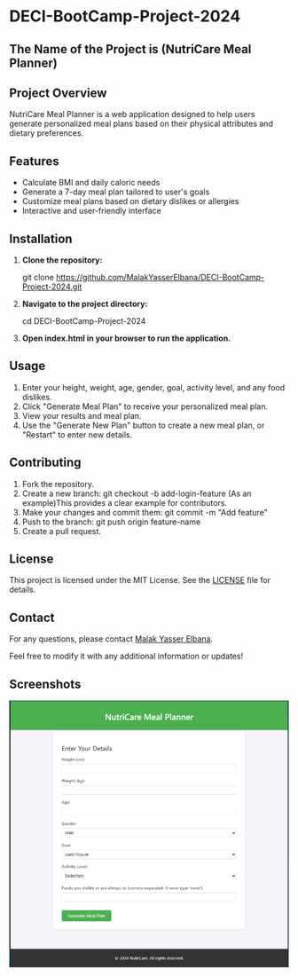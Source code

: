 # DECI-BootCamp-Project-2024

## The Name of the Project is (NutriCare Meal Planner)

## Project Overview

NutriCare Meal Planner is a web application designed to help users generate personalized meal plans based on their physical attributes and dietary preferences.

## Features

- Calculate BMI and daily caloric needs
- Generate a 7-day meal plan tailored to user's goals
- Customize meal plans based on dietary dislikes or allergies
- Interactive and user-friendly interface

## Installation

1. **Clone the repository:**

   git clone <https://github.com/MalakYasserElbana/DECI-BootCamp-Project-2024.git>

2. **Navigate to the project directory:**

    cd DECI-BootCamp-Project-2024
3. **Open index.html in your browser to run the application.**

## Usage

1. Enter your height, weight, age, gender, goal, activity level, and any food dislikes.
2. Click "Generate Meal Plan" to receive your personalized meal plan.
3. View your results and meal plan.
4. Use the "Generate New Plan" button to create a new meal plan, or "Restart" to enter new details.

## Contributing

1. Fork the repository.
2. Create a new branch:
    git checkout -b add-login-feature
    (As an example)This provides a clear example for contributors.
3. Make your changes and commit them:
    git commit -m "Add feature"
4. Push to the branch:
   git push origin feature-name
5. Create a pull request.

## License

This project is licensed under the MIT License. See the [LICENSE](LICENSE) file for details.

## Contact

For any questions, please contact [Malak Yasser Elbana](mailto:malakyasserelbana@gmail.com).

Feel free to modify it with any additional information or updates!

## Screenshots

![Meal Planner Screenshot](Images/DECI_project_Image.PNG)
